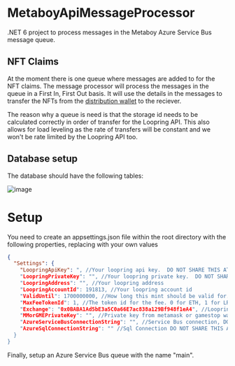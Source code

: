 # MetaboyApiMessageProcessor
.NET 6 project to process messages in the Metaboy Azure Service Bus message queue.

## NFT Claims
At the moment there is one queue where messages are added to for the NFT claims. The message processor will process the messages in the queue in a First In, First Out basis. It will use the details in the messages to transfer the NFTs from the [distribution wallet](https://lexplorer.io/account/191813) to the reciever. 

The reason why a queue is need is that the storage id needs to be calculated correctly in order of transfer for the Loopring API. This also allows for load leveling as the rate of transfers will be constant and we won't be rate limited by the Loopring API too. 

## Database setup
The database should have the following tables:

![image](https://user-images.githubusercontent.com/5258063/197443511-35e9812e-75df-4fff-9fef-fdd0062c88b2.png)


# Setup
You need to create an appsettings.json file within the root directory with the following properties, replacing with your own values

```json
{
  "Settings": {
    "LoopringApiKey": ", //Your loopring api key.  DO NOT SHARE THIS AT ALL.
    "LoopringPrivateKey": "", //Your loopring private key.  DO NOT SHARE THIS AT ALL.
    "LoopringAddress": "", //Your loopring address
    "LoopringAccountId": 191813, //Your loopring account id
    "ValidUntil": 1700000000, //How long this mint should be valid for. Shouldn't have to change this value
    "MaxFeeTokenId": 1, //The token id for the fee. 0 for ETH, 1 for LRC
    "Exchange": "0x0BABA1Ad5bE3a5C0a66E7ac838a129Bf948f1eA4", //Loopring Exchange address,
    "MMorGMEPrivateKey": "", //Private key from metamask or gamestop wallet. DO NOT SHARE THIS AT ALL.
    "AzureServiceBusConnectionString": "", //Service Bus connection, DO NOT SHARE THIS AT ALL
    "AzureSqlConnectionString": "" //Sql Connection DO NOT SHARE THIS AT ALL
  }
}
```

Finally, setup an Azure Service Bus queue with the name "main".
